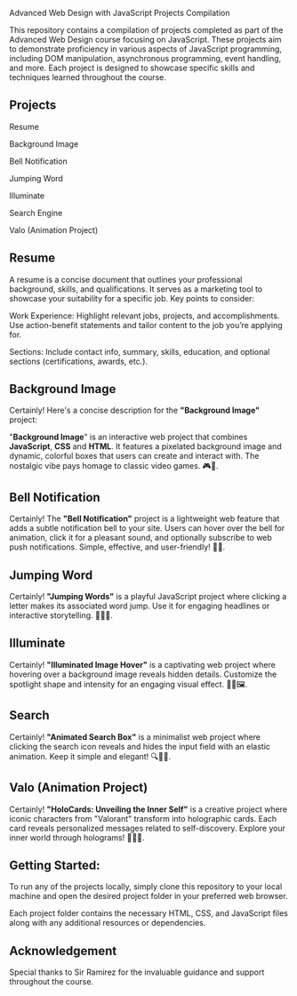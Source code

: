 
Advanced Web Design with JavaScript Projects Compilation

This repository contains a compilation of projects completed as part of the Advanced Web Design course focusing on JavaScript. These projects aim to demonstrate proficiency in various aspects of JavaScript programming, including DOM manipulation, asynchronous programming, event handling, and more. Each project is designed to showcase specific skills and techniques learned throughout the course.

## Projects

Resume

Background Image

Bell Notification

Jumping Word

Illuminate

Search Engine

Valo (Animation Project)

## Resume

A resume is a concise document that outlines your professional background, skills, and qualifications. It serves as a marketing tool to showcase your suitability for a specific job. Key points to consider:

Work Experience: Highlight relevant jobs, projects, and accomplishments. Use action-benefit statements and tailor content to the job you’re applying for.

Sections: Include contact info, summary, skills, education, and optional sections (certifications, awards, etc.).
## Background Image

Certainly! Here's a concise description for the **"Background Image"** project:

"**Background Image**" is an interactive web project that combines **JavaScript**, **CSS** and **HTML**. It features a pixelated background image and dynamic, colorful boxes that users can create and interact with. The nostalgic vibe pays homage to classic video games. 🎮🌟.
## Bell Notification

Certainly! The **"Bell Notification"** project is a lightweight web feature that adds a subtle notification bell to your site. Users can hover over the bell for animation, click it for a pleasant sound, and optionally subscribe to web push notifications. Simple, effective, and user-friendly! 🔔🌟.
## Jumping Word

Certainly! **"Jumping Words"** is a playful JavaScript project where clicking a letter makes its associated word jump. Use it for engaging headlines or interactive storytelling. 🚀🔤✨.
## Illuminate

Certainly! **"Illuminated Image Hover"** is a captivating web project where hovering over a background image reveals hidden details. Customize the spotlight shape and intensity for an engaging visual effect. 🌟🔦🖼️.
## Search


Certainly! **"Animated Search Box"** is a minimalist web project where clicking the search icon reveals and hides the input field with an elastic animation. Keep it simple and elegant! 🔍🎨✨.
## Valo (Animation Project)

Certainly! **"HoloCards: Unveiling the Inner Self"** is a creative project where iconic characters from "Valorant" transform into holographic cards. Each card reveals personalized messages related to self-discovery. Explore your inner world through holograms! 🌠🔮✨.
## Getting Started:

To run any of the projects locally, simply clone this repository to your local machine and open the desired project folder in your preferred web browser.

Each project folder contains the necessary HTML, CSS, and JavaScript files along with any additional resources or dependencies.
## Acknowledgement

Special thanks to Sir Ramirez for the invaluable guidance and support throughout the course.